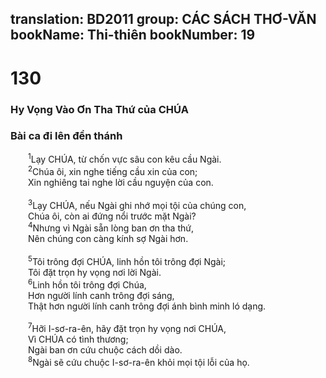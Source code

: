 translation: BD2011
group: CÁC SÁCH THƠ-VĂN
bookName: Thi-thiên 
bookNumber: 19
-------

<div class="title"><h1>130</h1><h3>Hy Vọng Vào Ơn Tha Thứ của CHÚA</h3><h3>Bài ca đi lên đền thánh</h3></div>
<span class="verse thi_130_1">  <sup>1</sup>Lạy CHÚA, từ chốn vực sâu con kêu cầu Ngài.<br/></span>
<span class="verse thi_130_2">  <sup>2</sup>Chúa ôi, xin nghe tiếng cầu xin của con;<br/>  Xin nghiêng tai nghe lời cầu nguyện của con.<br/><br/></span>
<span class="verse thi_130_3">  <sup>3</sup>Lạy CHÚA, nếu Ngài ghi nhớ mọi tội của chúng con,<br/>  Chúa ôi, còn ai đứng nổi trước mặt Ngài?<br/></span>
<span class="verse thi_130_4">  <sup>4</sup>Nhưng vì Ngài sẵn lòng ban ơn tha thứ,<br/>  Nên chúng con càng kính sợ Ngài hơn.<br/><br/></span>
<span class="verse thi_130_5">  <sup>5</sup>Tôi trông đợi CHÚA, linh hồn tôi trông đợi Ngài;<br/>  Tôi đặt trọn hy vọng nơi lời Ngài.<br/></span>
<span class="verse thi_130_6">  <sup>6</sup>Linh hồn tôi trông đợi Chúa,<br/>  Hơn người lính canh trông đợi sáng,<br/>  Thật hơn người lính canh trông đợi ánh bình minh ló dạng.<br/><br/></span>
<span class="verse thi_130_7">  <sup>7</sup>Hỡi I-sơ-ra-ên, hãy đặt trọn hy vọng nơi CHÚA,<br/>  Vì CHÚA có tình thương;<br/>  Ngài ban ơn cứu chuộc cách dồi dào.<br/></span>
<span class="verse thi_130_8">  <sup>8</sup>Ngài sẽ cứu chuộc I-sơ-ra-ên khỏi mọi tội lỗi của họ. <br/></span>
